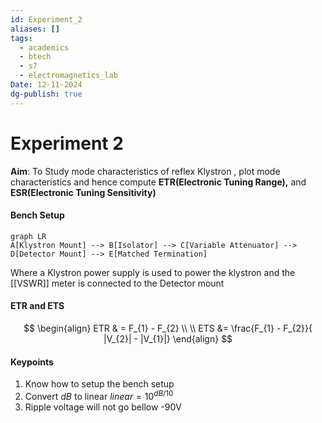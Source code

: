 ```yaml
---
id: Experiment_2
aliases: []
tags:
  - academics
  - btech
  - s7
  - electromagnetics_lab
Date: 12-11-2024
dg-publish: true
---
```

# Experiment 2
**Aim**: To Study mode characteristics of reflex Klystron , plot mode characteristics and hence compute **ETR(Electronic Tuning Range),** and **ESR(Electronic Tuning Sensitivity)**

#### **Bench Setup**

```mermaid
graph LR
A[Klystron Mount] --> B[Isolator] --> C[Variable Attenuator] --> D[Detector Mount] --> E[Matched Termination]

```

Where a Klystron power supply is used to power the klystron and the [[VSWR]] meter is connected to the Detector mount 

#### ETR and ETS 

$$
\begin{align}
ETR & = F_{1} - F_{2} \\ \\
ETS &= \frac{F_{1} - F_{2}}{ |V_{2}| - |V_{1}|}  
\end{align}
$$

#### Keypoints
1. Know how to setup the bench setup 
2. Convert $dB$ to linear $linear = 10^{dB/10}$ 
3. Ripple voltage will not go bellow -90V

